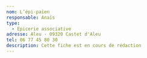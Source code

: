 ```yaml
---
nom: L’épi-païen
responsable: Anaïs
type:
  - Epicerie associative
adresse: Aleu - 09320 Castet d'Aleu
tel: 06 77 45 80 30
description: Cette fiche est en cours de rédaction
---
```

